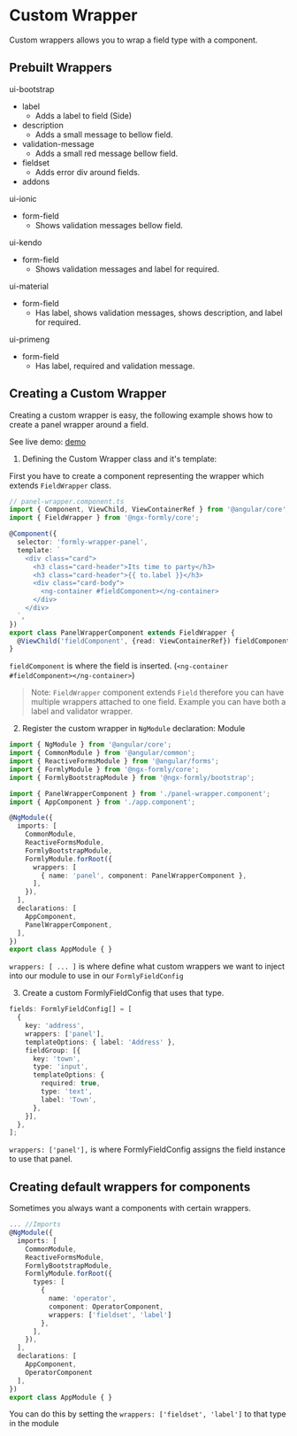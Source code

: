 # Custom Wrapper

Custom wrappers allows you to wrap a field type with a component.

## Prebuilt Wrappers

ui-bootstrap
  - label
    - Adds a label to field (Side)
  - description
    - Adds a small message to bellow field.
  - validation-message
    - Adds a small red message bellow field.
  - fieldset
    - Adds error div around fields.
  - addons

ui-ionic
  - form-field
    - Shows validation messages bellow field.

ui-kendo
  - form-field
    - Shows validation messages and label for required.

ui-material
  - form-field
    - Has label, shows validation messages, shows description, and label for required.

ui-primeng
  - form-field
    - Has label, required and validation message.

## Creating a Custom Wrapper

Creating a custom wrapper is easy, the following example shows how to create a panel wrapper around a field.

See live demo: [demo](https://stackblitz.com/angular/dleylnmrbmd?file=app%2Fapp.component.ts)

  1. Defining the Custom Wrapper class and it's template:

  First you have to create a component representing the wrapper which extends `FieldWrapper` class.

  ```typescript
  // panel-wrapper.component.ts
  import { Component, ViewChild, ViewContainerRef } from '@angular/core';
  import { FieldWrapper } from '@ngx-formly/core';

  @Component({
    selector: 'formly-wrapper-panel',
    template: `
      <div class="card">
        <h3 class="card-header">Its time to party</h3>
        <h3 class="card-header">{{ to.label }}</h3>
        <div class="card-body">
          <ng-container #fieldComponent></ng-container>
        </div>
      </div>
    `,
  })
  export class PanelWrapperComponent extends FieldWrapper {
    @ViewChild('fieldComponent', {read: ViewContainerRef}) fieldComponent: ViewContainerRef;
  }
  ```

  `fieldComponent` is where the field is inserted.  (`<ng-container #fieldComponent></ng-container>`)

  > Note: `FieldWrapper` component extends `Field` therefore you can have multiple wrappers attached to one field.
  > Example you can have both a label and validator wrapper.

  2. Register the custom wrapper in `NgModule` declaration:
  Module
  ```typescript
  import { NgModule } from '@angular/core';
  import { CommonModule } from '@angular/common';
  import { ReactiveFormsModule } from '@angular/forms';
  import { FormlyModule } from '@ngx-formly/core';
  import { FormlyBootstrapModule } from '@ngx-formly/bootstrap';

  import { PanelWrapperComponent } from './panel-wrapper.component';
  import { AppComponent } from './app.component';

  @NgModule({
    imports: [
      CommonModule,
      ReactiveFormsModule,
      FormlyBootstrapModule,
      FormlyModule.forRoot({
        wrappers: [
          { name: 'panel', component: PanelWrapperComponent },
        ],
      }),
    ],
    declarations: [
      AppComponent,
      PanelWrapperComponent,
    ],
  })
  export class AppModule { }
  ```

  `wrappers: [ ... ]` is where define what custom wrappers we want to inject into our module to use in our `FormlyFieldConfig`

  3. Create a custom FormlyFieldConfig that uses that type.

  ```typescript
  fields: FormlyFieldConfig[] = [
    {
      key: 'address',
      wrappers: ['panel'],
      templateOptions: { label: 'Address' },
      fieldGroup: [{
        key: 'town',
        type: 'input',
        templateOptions: {
          required: true,
          type: 'text',
          label: 'Town',
        },
      }],
    },
  ];

  ```

  `wrappers: ['panel'],` is where FormlyFieldConfig assigns the field instance to use that panel.

## Creating default wrappers for components

Sometimes you always want a components with certain wrappers.

  ```typescript
  ... //Imports
  @NgModule({
    imports: [
      CommonModule,
      ReactiveFormsModule,
      FormlyBootstrapModule,
      FormlyModule.forRoot({
        types: [
          {
            name: 'operator',
            component: OperatorComponent,
            wrappers: ['fieldset', 'label']
          },
        ],
      }),
    ],
    declarations: [
      AppComponent,
      OperatorComponent
    ],
  })
  export class AppModule { }
  ```
You can do this by setting the `wrappers: ['fieldset', 'label']` to that type in the module
